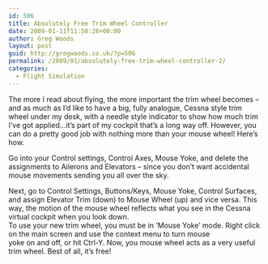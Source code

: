 ```yaml
---
id: 506
title: Absolutely Free Trim Wheel Controller
date: 2009-01-11T11:50:28+00:00
author: Greg Woods
layout: post
guid: http://gregwoods.co.uk/?p=506
permalink: /2009/01/absolutely-free-trim-wheel-controller-2/
categories:
  - Flight Simulation
---
```

The more I read about flying, the more important the trim wheel becomes – and as much as I’d like to have a big, fully analogue, Cessna style trim wheel under my desk, with a needle style indicator to show how much trim I’ve got applied…it’s part of my cockpit that’s a long way off. However, you can do a pretty good job with nothing more than your mouse wheel! Here’s how.

Go into your Control settings, Control Axes, Mouse Yoke, and delete the assignments to Ailerons and Elevators – since you don’t want accidental mouse movements sending you all over the sky.

Next, go to Control Settings, Buttons/Keys, Mouse Yoke, Control Surfaces, and assign Elevator Trim (down) to Mouse Wheel (up) and vice versa. This way, the motion of the mouse wheel reflects what you see in the Cessna virtual cockpit when you look down.  
To use your new trim wheel, you must be in ‘Mouse Yoke’ mode. Right click on the main screen and use the context menu to turn mouse  
yoke on and off, or hit Ctrl-Y. Now, you mouse wheel acts as a very useful trim wheel. Best of all, it’s free!